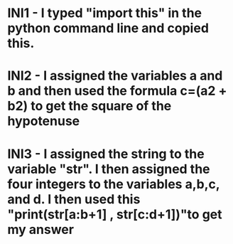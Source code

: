 # INI1 - I typed "import this" in the python command line and copied this.

# INI2 - I assigned the variables a and b and then used the formula c=(a**2 + b**2) to get the square of the hypotenuse

# INI3 - I assigned the string to the variable "str". I then assigned the four integers to the variables a,b,c, and d. I then used this "print(str[a:b+1] , str[c:d+1])"to get my answer 

